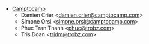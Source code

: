 - [Camptocamp](https://www.camptocamp.com)
  - Damien Crier \<<damien.crier@camptocamp.com>\>
  - Simone Orsi \<<simone.orsi@camptocamp.com>\>
  - Phuc Tran Thanh \<<phuc@trobz.com>\>
  - Tris Doan \<<tridm@trobz.com>\>
